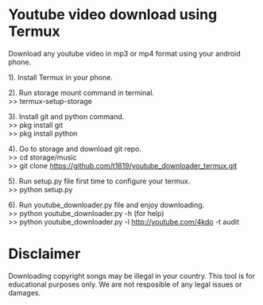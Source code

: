 # Youtube video download using Termux  
Download any youtube video in mp3 or mp4 format using your android phone.  

1). Install Termux in your phone.    
  
2). Run storage mount command in terminal.  
     >> termux-setup-storage  
       
3). Install git and python command.  
     >> pkg install git  
     >> pkg install python
       
4). Go to storage and download git repo.  
    >> cd storage/music   
    >> git clone https://github.com/t1819/youtube_downloader_termux.git  
    
5). Run setup.py file first time to configure your termux.   
    >> python setup.py

6). Run youtube_downloader.py file and enjoy downloading.  
    >> python youtube_downloader.py -h (for help)  
    >> python youtube_downloader.py -l http://youtube.com/4kdo -t audit

  

# Disclaimer  
Downloading copyright songs may be illegal in your country. This tool is for educational purposes only. We are not resposible of any legal issues or damages.
